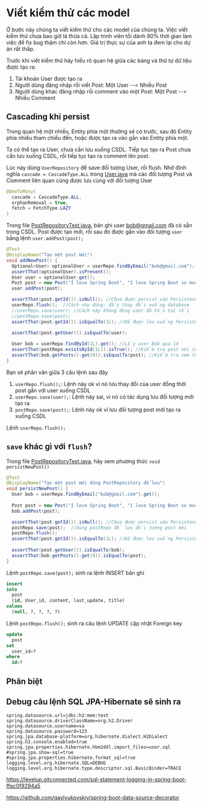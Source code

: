 # Viết kiểm thử các model

Ở bước này chúng ta viết kiểm thử cho các model của chúng ta. Việc viết kiểm thử chưa bao giờ là thừa cả. Lập trình viên tồi dành 80% thời gian làm việc để fix bug thậm chí còn hơn. Giá trị thực sự của anh ta đem lại cho dự án rất thấp.

Trước khi viết kiểm thử hãy hiểu rõ quan hệ giữa các bảng và thứ tự dữ liệu được tạo ra:

1. Tài khoản User được tạo ra
2. Người dùng đăng nhập rồi viết Post: Một User --< Nhiều Post
3. Người dùng khác đăng nhập rồi comment vào một Post: Một Post --< Nhiều Comment

## Cascading khi persist
Trong quan hệ một nhiều, Entity phía một thường sẽ có trước, sau đó Entity phía nhiều tham chiếu đến, hoặc được tạo ra vào gắn vào Entity phía một.

Ta có thể tạo ra User, chưa cần lưu xuống CSDL. Tiếp tục tạo ra Post chưa cần lưu xuống CSDL, rồi tiếp tục tạo ra comment lên post.

Lúc này dùng ```UserRepository``` để save đối tượng User, rồi flush. Nhờ định nghĩa ```cascade = CascadeType.ALL``` trong [User.java](src/main/java/vn/techmaster/blog/model/User.java) mà các đối tượng Post và Comment liên quan cũng được lưu cùng với đối tượng User
```java
@OneToMany(
  cascade = CascadeType.ALL,
  orphanRemoval = true,
  fetch = FetchType.LAZY
)
```

Trong file [PostRepositoryTest.java](src/test/java/vn/techmaster/blog/PostRepositoryTest.java), bản ghi user bob@gmail.com đã có sẵn trong CSDL. Post được tạo mới, rồi sau đó được gắn vào đối tượng ```user``` bằng lệnh ```user.addPost(post);```


```java
@Test
@DisplayName("Tạo một post mới")
void addNewPost() {
  Optional<User> optionalUser = userRepo.findByEmail("bob@gmail.com");
  assertThat(optionalUser).isPresent();
  User user = optionalUser.get();
  Post post = new Post("I love Spring Boot", "I love Spring Boot so much");
  user.addPost(post);

  assertThat(post.getId()).isNull(); //Chưa được persist vào Persistence Context
  userRepo.flush();  //Cách này đúng: đẩy thay đổi xuống database
  //userRepo.save(user); //Cách này không đúng user đã tồn tại rồi
  //postRepo.save(post);
  assertThat(post.getId()).isEqualTo(1L); //Đã được lưu xuống Persistence Context
  
  assertThat(post.getUser()).isEqualTo(user);

  User bob = userRepo.findById(1L).get(); //Lấy user Bob qua id
  assertThat(postRepo.existsById(1L)).isTrue(); //Kiểm tra post với id = 1L đã có trong CSDL chưa?
  assertThat(bob.getPosts().get(0)).isEqualTo(post); //Kiểm tra xem thực sự user Bob ở CSDL đã thực sự có post chưa
}
```
Bạn sẽ phân vân giữa 3 câu lệnh sau đây

1. ```userRepo.flush();```: Lệnh này ok vì nó lưu thay đổi của user đồng thời post gắn với user xuống CSDL
2. ```userRepo.save(user);```: Lệnh này sai, vì nó có tác dụng lưu đối tượng mới tạo ra
3. ```postRepo.save(post);```: Lệnh này ok vì lưu đối tượng post mới tạo ra xuống CSDL

Lệnh ```userRepo.flush();```


## ```save``` khác gì với ```flush```?

Trong file [PostRepositoryTest.java](src/test/java/vn/techmaster/blog/PostRepositoryTest.java), hãy xem phương thức ```void persistNewPost()```

```java
@Test
@DisplayName("Tạo một post mới dùng PostRepository để lưu")
void persistNewPost() {
  User bob = userRepo.findByEmail("bob@gmail.com").get();
  
  Post post = new Post("I love Spring Boot", "I love Spring Boot so much");
  bob.addPost(post);

  assertThat(post.getId()).isNull(); //Chưa được persist vào Persistence Context
  postRepo.save(post);  //Dùng postRepo để lưu đối tượng post mới
  postRepo.flush();
  assertThat(post.getId()).isEqualTo(1L); //Đã được lưu xuống Persistence Context
  
  assertThat(post.getUser()).isEqualTo(bob);
  assertThat(bob.getPosts().get(0)).isEqualTo(post);
}
```
Lệnh ```postRepo.save(post);``` sinh ra lệnh INSERT bản ghi
```sql
insert 
into
  post
  (id, User_id, content, last_update, title) 
values
  (null, ?, ?, ?, ?)
```
Lệnh ```postRepo.flush();``` sinh ra câu lệnh UPDATE cập nhật Foreign key
```sql
update
  post 
set
  user_id=? 
where
  id=?
```
## Phân biệt 

## Debug câu lệnh SQL JPA-Hibernate sẽ sinh ra
```
spring.datasource.url=jdbc:h2:mem:test
spring.datasource.driverClassName=org.h2.Driver
spring.datasource.username=sa
spring.datasource.password=123
spring.jpa.database-platform=org.hibernate.dialect.H2Dialect
spring.h2.console.enabled=true
spring.jpa.properties.hibernate.hbm2ddl.import_files=user.sql
#spring.jpa.show-sql=true
#spring.jpa.properties.hibernate.format_sql=true
logging.level.org.hibernate.SQL=DEBUG
logging.level.org.hibernate.type.descriptor.sql.BasicBinder=TRACE
```
https://levelup.gitconnected.com/sql-statement-logging-in-spring-boot-ffac0f9294a5

https://github.com/gavlyukovskiy/spring-boot-data-source-decorator